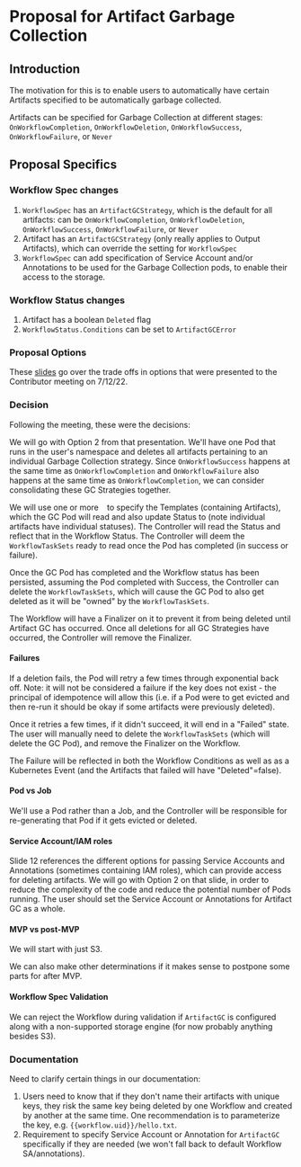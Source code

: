 # Proposal for Artifact Garbage Collection

## Introduction
The motivation for this is to enable users to automatically have certain Artifacts specified to be automatically garbage collected. 

Artifacts can be specified for Garbage Collection at different stages: `OnWorkflowCompletion`, `OnWorkflowDeletion`, `OnWorkflowSuccess`, `OnWorkflowFailure`, or `Never`

## Proposal Specifics

### Workflow Spec changes
1. `WorkflowSpec` has an `ArtifactGCStrategy`, which is the default for all artifacts: can be `OnWorkflowCompletion`, `OnWorkflowDeletion`, `OnWorkflowSuccess`, `OnWorkflowFailure`, or `Never`
2. Artifact has an `ArtifactGCStrategy` (only really applies to Output Artifacts), which can override the setting for `WorkflowSpec`
3. `WorkflowSpec` can add specification of Service Account and/or Annotations to be used for the Garbage Collection pods, to enable their access to the storage.

### Workflow Status changes
1. Artifact has a boolean `Deleted` flag
2. `WorkflowStatus.Conditions` can be set to `ArtifactGCError`

### Proposal Options

These [slides](../assets/artifact-gc-proposal.pptx) go over the trade offs in options that were presented to the Contributor meeting on 7/12/22.

### Decision

Following the meeting, these were the decisions:

We will go with Option 2 from that presentation. We'll have one Pod that runs in the user's namespace and deletes all artifacts pertaining to an individual Garbage Collection strategy. Since `OnWorkflowSuccess` happens at the same time as `OnWorkflowCompletion` and `OnWorkflowFailure` also happens at the same time as `OnWorkflowCompletion`, we can consider consolidating these GC Strategies together. 

We will use one or more `
` to specify the Templates (containing Artifacts), which the GC Pod will read and also update Status to (note individual artifacts have individual statuses). The Controller will read the Status and reflect that in the Workflow Status. The Controller will deem the `WorkflowTaskSets` ready to read once the Pod has completed (in success or failure).

Once the GC Pod has completed and the Workflow status has been persisted, assuming the Pod completed with Success, the Controller can delete the `WorkflowTaskSets`, which will cause the GC Pod to also get deleted as it will be "owned" by the `WorkflowTaskSets`.

The Workflow will have a Finalizer on it to prevent it from being deleted until Artifact GC has occurred. Once all deletions for all GC Strategies have occurred, the Controller will remove the Finalizer.

#### Failures

If a deletion fails, the Pod will retry a few times through exponential back off. Note: it will not be considered a failure if the key does not exist - the principal of idempotence will allow this (i.e. if a Pod were to get evicted and then re-run it should be okay if some artifacts were previously deleted).

Once it retries a few times, if it didn't succeed, it will end in a "Failed" state. The user will manually need to delete the `WorkflowTaskSets` (which will delete the GC Pod), and remove the Finalizer on the Workflow.

The Failure will be reflected in both the Workflow Conditions as well as as a Kubernetes Event (and the Artifacts that failed will have "Deleted"=false).

#### Pod vs Job

We'll use a Pod rather than a Job, and the Controller will be responsible for re-generating that Pod if it gets evicted or deleted.

#### Service Account/IAM roles

Slide 12 references the different options for passing Service Accounts and Annotations (sometimes containing IAM roles), which can provide access for deleting artifacts. We will go with Option 2 on that slide, in order to reduce the complexity of the code and reduce the potential number of Pods running. The user should set the Service Account or Annotations for Artifact GC as a whole.

#### MVP vs post-MVP

We will start with just S3. 

We can also make other determinations if it makes sense to postpone some parts for after MVP.

#### Workflow Spec Validation

We can reject the Workflow during validation if `ArtifactGC` is configured along with a non-supported storage engine (for now probably anything besides S3).


### Documentation

Need to clarify certain things in our documentation:
1. Users need to know that if they don't name their artifacts with unique keys, they risk the same key being deleted by one Workflow and created by another at the same time. One recommendation is to parameterize the key, e.g. `{{workflow.uid}}/hello.txt`.
2. Requirement to specify Service Account or Annotation for `ArtifactGC` specifically if they are needed (we won't fall back to default Workflow SA/annotations).


 
